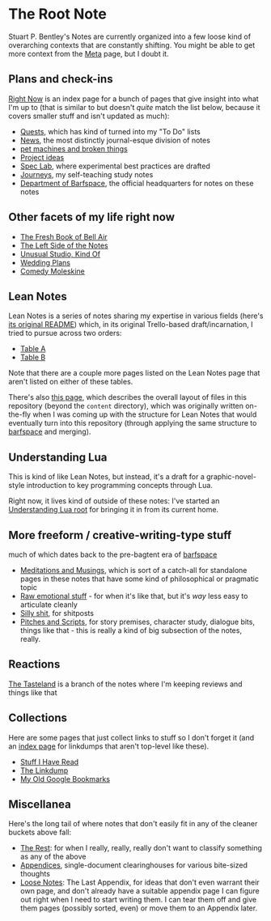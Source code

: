# The Root Note

Stuart P. Bentley's Notes are currently organized into a few loose kind of overarching contexts that are constantly shifting. You might be able to get more context from the [Meta][] page, but I doubt it.

[meta]: 8c5a1d30-97d9-4395-85be-b6c8ba57b239.md

## Plans and check-ins

[Right Now][] is an index page for a bunch of pages that give insight into what I'm up to (that is similar to but doesn't *quite* match the list below, because it covers smaller stuff and isn't updated as much):

- [Quests][], which has kind of turned into my "To Do" lists
- [News][], the most distinctly journal-esque division of notes
- [pet machines and broken things][PMBT]
- [Project ideas][projects]
- [Spec Lab][Lab], where experimental best practices are drafted
- [Journeys][Study], my self-teaching study notes
- [Department of Barfspace][metaplans], the official headquarters for notes on these notes

[Right Now]: 41218b84-cd08-48a5-b91a-865e8b90c46a.md
[Quests]: 6f25cf97-8ee8-460e-9db8-3c241cadbff0.md
[News]: afcfaa78-ef7e-429e-a2ea-0b5c7abaf7b7.md
[PMBT]: d07f30ca-f065-4fb7-9541-b09b656313c5.md
[projects]: 8509d6ba-3cdd-418a-82ea-94cc044b6aef.md
[Study]: 9403033b-a238-47d1-865b-4e1baa0f2577.md
[Lab]: 9a2890e2-a0fa-4484-9c1e-3c7c7ec4f28a.md
[metaplans]: eb1e81f8-5939-4f85-9930-418044018a75.md

## Other facets of my life right now

- [The Fresh Book of Bell Air][FBBA]
- [The Left Side of the Notes][fyidust]
- [Unusual Studio, Kind Of][job]
- [Wedding Plans][Wedding]
- [Comedy Moleskine][Comedy]

[FBBA]: 45fc3859-ce9b-4317-afd9-7d3f52dc5dd2.md
[fyidust]: d601d7ba-522b-4d6d-9e3b-101885e7aa00.md
[job]: 739a91f4-cafa-414a-80ea-fefa66acd95b.md
[Wedding]: 5a2f660d-e3c1-4b7a-848d-5147b44744e7.md
[Comedy]: 95cc0bfb-0ae8-4bba-8bf0-1c76f0c8fe0e.md

## Lean Notes

Lean Notes is a series of notes sharing my expertise in various fields (here's [its original README][Lean Notes]) which, in its original Trello-based draft/incarnation, I tried to pursue across two orders:

- [Table A][]
- [Table B][]

[Lean Notes]: f00c3d23-8848-4bb4-8d7a-d009f7344374.md
[Table A]: c8c4173e-e0ca-4218-a33a-e5b0ae48e9ef.md
[Table B]: ac01173b-4650-4609-aa84-0ded42714396.md

Note that there are a couple more pages listed on the Lean Notes page that aren't listed on either of these tables.

There's also [this page][layout], which describes the overall layout of files in this repository (beyond the `content` directory), which was originally written on-the-fly when I was coming up with the structure for Lean Notes that would eventually turn into this repository (through applying the same structure to [barfspace][] and merging).

[layout]: b651b62a-9906-4a3d-943b-93d19e4153d7.md
[barfspace]: 7f9a66a0-38fc-49e0-8489-270cdd3036ee.md

## Understanding Lua

This is kind of like Lean Notes, but instead, it's a draft for a graphic-novel-style introduction to key programming concepts through Lua.

Right now, it lives kind of outside of these notes: I've started an [Understanding Lua root][] for bringing it in from its current home.

[Understanding Lua root]: ea6e4e03-acb8-46ea-9024-4333e363ee60.md

## More freeform / creative-writing-type stuff

much of which dates back to the pre-bagtent era of [barfspace][]

- [Meditations and Musings][MnMs], which is sort of a catch-all for standalone pages in these notes that have some kind of philosophical or pragmatic topic
- [Raw emotional stuff][raw] - for when it's like that, but it's *way* less easy to articulate cleanly
- [Silly shit][tumblr], for shitposts
- [Pitches and Scripts][], for story premises, character study, dialogue bits, things like that - this is really a kind of big subsection of the notes, really.

[MnMs]: 8f2359ae-186f-4878-b5e5-33f3c177e6fc.md
[raw]: a281eee4-5e61-4026-846a-40fed7d38db9.md
[tumblr]: e1cae26c-3271-48ac-aa0c-a085fa4aa211.md
[Pitches and Scripts]: b297a6f8-5646-4ce1-9be1-d7ed6056a513.md

## Reactions

[The Tasteland][Tastes] is a branch of the notes where I'm keeping reviews and things like that

[Tastes]: 6661cd90-c9a6-4f7a-97cc-3eb47f9dee2e.md

## Collections

Here are some pages that just collect links to stuff so I don't forget it (and an [index page][metalinks] for linkdumps that aren't top-level like these).

- [Stuff I Have Read][read collection]
- [The Linkdump][]
- [My Old Google Bookmarks][Old Bookmarks]

[metalinks]: 0f18ba9f-dc5f-4b1a-a5da-50d09ce3e9d3.md
[read collection]: 2593b86b-8504-4c6e-af09-501c6a54ef67.md
[The Linkdump]: 1337e279-9790-4c24-aeeb-56337c994726.md
[Old Bookmarks]: 878e8967-fa5d-423d-8ac0-b369138ae10f.md

## Miscellanea

Here's the long tail of where notes that don't easily fit in any of the cleaner buckets above fall:

- [The Rest][]: for when I really, really, really don't want to classify something as any of the above
- [Appendices][], single-document clearinghouses for various bite-sized thoughts
- [Loose Notes][]: The Last Appendix, for ideas that don't even warrant their own page, and don't already have a suitable appendix page I can figure out right when I need to start writing them. I can tear them off and give them pages (possibly sorted, even) or move them to an Appendix later.

[Appendices]: f161276f-fd3c-49bb-93b1-3e99aab9e266.md
[The Rest]: fd071a93-8373-4adc-84c6-ae781c7d0442.md
[Loose Notes]: ff47c3c8-6686-4225-ba27-23f61c604e0d.md
